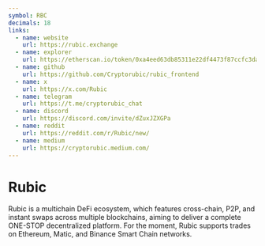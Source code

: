 ```yaml
---
symbol: RBC
decimals: 18
links:
  - name: website
    url: https://rubic.exchange
  - name: explorer
    url: https://etherscan.io/token/0xa4eed63db85311e22df4473f87ccfc3dadcfa3e3
  - name: github
    url: https://github.com/Cryptorubic/rubic_frontend
  - name: x
    url: https://x.com/Rubic
  - name: telegram
    url: https://t.me/cryptorubic_chat
  - name: discord
    url: https://discord.com/invite/dZuxJZXGPa
  - name: reddit
    url: https://reddit.com/r/Rubic/new/
  - name: medium
    url: https://cryptorubic.medium.com/
---
```


# Rubic

Rubic is a multichain DeFi ecosystem, which features cross-chain, P2P, and instant swaps across multiple blockchains, aiming to deliver a complete ONE-STOP decentralized platform. For the moment, Rubic supports trades on Ethereum, Matic, and Binance Smart Chain networks.
